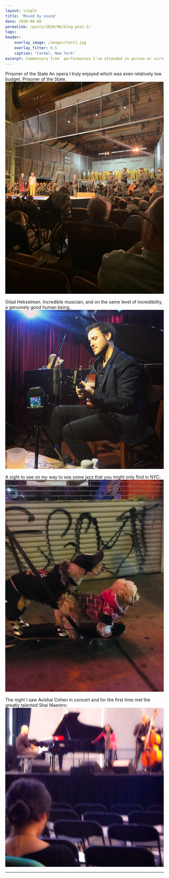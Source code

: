 ```yaml
---
layout: single
title: 'Moved by sound'
date: 2020-06-08
permalink: /posts/2020/06/blog-post-2/
tags:
header:
	overlay_image: /images/test1.jpg
	overlay_filter: 0.5
	caption: "Carmel, New York"
excerpt: Commentary from  performances I've attended in person or virtually, as well as albums listened to over the years.
---
```



Prisoner of the State An opera I truly enjoyed which was even relatively low budget. Prisoner of the State. 
![](/images/classical.jpg)

Gilad Hekselman. Incredible musician, and on the same level of incredibility, a genuinely good human being. 
![](/images/jazz1.jpg)

A sight to see on my way to see some jazz that you might only find in NYC:
![](/images/jazz2.jpg)

The night I saw Avishai Cohen in concert and for the first time met the greatly talented Shai Maestro:
![](/images/jazz3.jpeg)

------